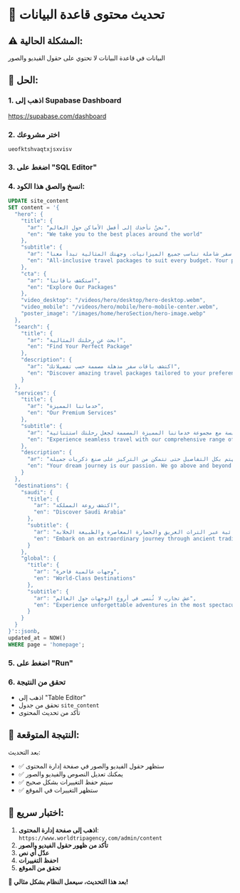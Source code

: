 # 🔄 تحديث محتوى قاعدة البيانات

## ⚠️ المشكلة الحالية:
البيانات في قاعدة البيانات لا تحتوي على حقول الفيديو والصور

## 🔧 الحل:

### 1. اذهب إلى Supabase Dashboard
https://supabase.com/dashboard

### 2. اختر مشروعك
`ueofktshvaqtxjsxvisv`

### 3. اضغط على "SQL Editor"

### 4. انسخ والصق هذا الكود:

```sql
UPDATE site_content 
SET content = '{
  "hero": {
    "title": {
      "ar": "نحنُ نأخذك إلى أفضل الأماكن حول العالم",
      "en": "We take you to the best places around the world"
    },
    "subtitle": {
      "ar": "باقات سفر شاملة تناسب جميع الميزانيات. وجهتك المثالية تبدأ معنا!",
      "en": "All-inclusive travel packages to suit every budget. Your perfect destination starts with us!"
    },
    "cta": {
      "ar": "استكشف باقاتنا",
      "en": "Explore Our Packages"
    },
    "video_desktop": "/videos/hero/desktop/hero-desktop.webm",
    "video_mobile": "/videos/hero/mobile/hero-mobile-center.webm",
    "poster_image": "/images/home/heroSection/hero-image.webp"
  },
  "search": {
    "title": {
      "ar": "ابحث عن رحلتك المثالية",
      "en": "Find Your Perfect Package"
    },
    "description": {
      "ar": "اكتشف باقات سفر مذهلة مصممة حسب تفضيلاتك",
      "en": "Discover amazing travel packages tailored to your preferences"
    }
  },
  "services": {
    "title": {
      "ar": "خدماتنا المميزة",
      "en": "Our Premium Services"
    },
    "subtitle": {
      "ar": "استمتع بتجربة سفر سلسة مع مجموعة خدماتنا المميزة المصممة لجعل رحلتك استثنائية",
      "en": "Experience seamless travel with our comprehensive range of premium services designed to make your journey extraordinary"
    },
    "description": {
      "ar": "رحلة أحلامك هي شغفنا. نبذل قصارى جهدنا لتصميم تجارب سفر لا تُنسى، ونهتم بكل التفاصيل حتى تتمكن من التركيز على صنع ذكريات جميلة.",
      "en": "Your dream journey is our passion. We go above and beyond to craft unforgettable travel experiences, taking care of every detail so you can focus on creating beautiful memories."
    }
  },
  "destinations": {
    "saudi": {
      "title": {
        "ar": "اكتشف روعة المملكة",
        "en": "Discover Saudi Arabia"
      },
      "subtitle": {
        "ar": "رحلة استثنائية عبر التراث العريق والحضارة المعاصرة والطبيعة الخلابة",
        "en": "Embark on an extraordinary journey through ancient traditions, modern marvels, and breathtaking landscapes"
      }
    },
    "global": {
      "title": {
        "ar": "وجهات عالمية فاخرة",
        "en": "World-Class Destinations"
      },
      "subtitle": {
        "ar": "عش تجارب لا تُنسى في أروع الوجهات حول العالم",
        "en": "Experience unforgettable adventures in the most spectacular places around the globe"
      }
    }
  }
}'::jsonb,
updated_at = NOW()
WHERE page = 'homepage';
```

### 5. اضغط على "Run"

### 6. تحقق من النتيجة
- اذهب إلى "Table Editor"
- تحقق من جدول `site_content`
- تأكد من تحديث المحتوى

## 🎯 النتيجة المتوقعة:

بعد التحديث:
- ✅ ستظهر حقول الفيديو والصور في صفحة إدارة المحتوى
- ✅ يمكنك تعديل النصوص والفيديو والصور
- ✅ سيتم حفظ التغييرات بشكل صحيح
- ✅ ستظهر التغييرات في الموقع

## 🧪 اختبار سريع:

1. **اذهب إلى صفحة إدارة المحتوى**: `https://www.worldtripagency.com/admin/content`
2. **تأكد من ظهور حقول الفيديو والصور**
3. **عدّل أي نص**
4. **احفظ التغييرات**
5. **تحقق من الموقع**

**🎊 بعد هذا التحديث، سيعمل النظام بشكل مثالي!**
